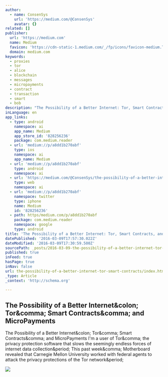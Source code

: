 ```yaml
---
author:
  - name: ConsenSys
    url: 'https://medium.com/@ConsenSys'
    avatar: {}
related: []
publisher:
  url: 'https://medium.com'
  name: Medium
  favicon: 'https://cdn-static-1.medium.com/_/fp/icons/favicon-medium.TAS6uQ-Y7kcKgi0xjcYHXw.ico'
  domain: medium.com
keywords:
  - proxies
  - tor
  - alice
  - blockchain
  - messages
  - micropayments
  - contract
  - transaction
  - smart
  - bob
description: "The Possibility of a Better Internet: Tor, Smart Contracts, and MicroPayments I'm a user of Tor, the privacy protection software that slows the seemingly endless forces of internet data collection. This past week, Motherboard revealed that Carnegie Mellon University worked with federal agents to attack the privacy protections of the Tor network."
inLanguage: en
app_links:
  - type: android
    namespace: ai
    app_name: Medium
    app_store_id: '828256236'
    package: com.medium.reader
  - url: 'medium://p/a8dd1b270abf'
    type: ios
    namespace: ai
    app_name: Medium
  - url: 'medium://p/a8dd1b270abf'
    type: android
    namespace: ai
  - url: 'https://medium.com/@ConsenSys/the-possibility-of-a-better-internet-tor-smart-contracts-and-micropayments-a8dd1b270abf'
    type: web
    namespace: ai
  - url: 'medium://p/a8dd1b270abf'
    namespace: twitter
    type: iphone
    name: Medium
    id: '828256236'
  - path: https/medium.com/p/a8dd1b270abf
    package: com.medium.reader
    namespace: google
    type: android
title: 'The Possibility of a Better Internet: Tor, Smart Contracts, and MicroPayments'
datePublished: '2016-03-09T17:57:30.022Z'
dateModified: '2016-03-09T17:30:59.500Z'
sourcePath: _posts/2016-03-09-the-possibility-of-a-better-internet-tor-smart-contracts.md
published: true
inFeed: true
hasPage: true
inNav: false
url: the-possibility-of-a-better-internet-tor-smart-contracts/index.html
_type: Article
_context: 'http://schema.org'

---
```

<article style=""><h1>The Possibility of a Better Internet&amp;colon; Tor&amp;comma; Smart Contracts&amp;comma; and MicroPayments</h1><p>The Possibility of a Better Internet&amp;colon; Tor&amp;comma; Smart Contracts&amp;comma; and MicroPayments I'm a user of Tor&amp;comma; the privacy protection software that slows the seemingly endless forces of internet data collection&amp;period; This past week&amp;comma; Motherboard revealed that Carnegie Mellon University worked with federal agents to attack the privacy protections of the Tor network&amp;period;</p><img src="https://cdn-images-1.medium.com/max/1200/1*a2LdDEdU5MRRDEHtb3e-mg.jpeg" /></article>
